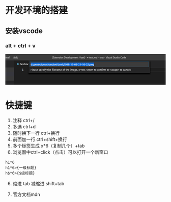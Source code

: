 # 开发环境的搭建
## 安装vscode
### alt + ctrl + v
![](2022-04-12-15-12-45.png)

# 快捷键

1. 注释 ctrl+/
2. 多选 ctrl+d
3. 随时换下一行 ctrl+换行
4. 前面加一行 ctrl+shift+换行
5. 多个标签生成 x*6（复制几个）+tab
6. 浏览器中ctrl+click（点击）可以打开一个新窗口

```html
h1*6
h1*6>{一级标题}
h$*6>{$级标题}
```
6. 缩进 tab 减缩进 shift+tab

7. 官方文档mdn

